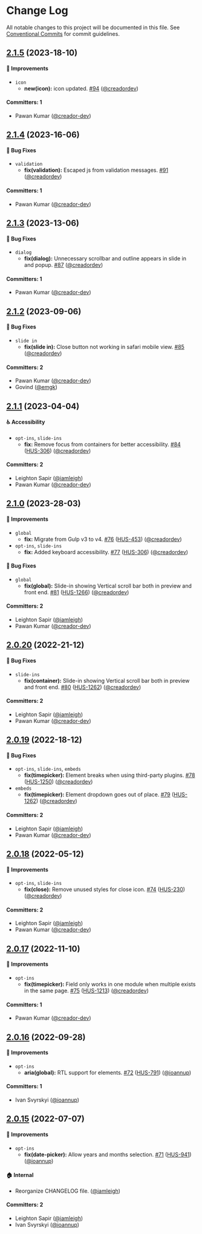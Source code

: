 # Change Log

All notable changes to this project will be documented in this file. See [Conventional Commits](https://conventionalcommits.org/) for commit guidelines.

## [2.1.5](https://github.com/wpmudev/hustle-ui/compare/v2.1.4...v2.1.5) (2023-18-10)
#### 🚀 Improvements
- `icon`
  - **new(icon):** icon updated. [#94](https://github.com/wpmudev/hustle-ui/pull/94) ([@creadordev](https://github.com/creadordev))

#### Committers: 1
- Pawan Kumar ([@creador-dev](https://github.com/creador-dev))

## [2.1.4](https://github.com/wpmudev/hustle-ui/compare/v2.1.3...v2.1.4) (2023-16-06)
#### 🐛 Bug Fixes
- `validation`
  - **fix(validation):** Escaped js from validation messages. [#91](https://github.com/wpmudev/hustle-ui/pull/91) ([@creadordev](https://github.com/creadordev))

#### Committers: 1
- Pawan Kumar ([@creador-dev](https://github.com/creador-dev))

## [2.1.3](https://github.com/wpmudev/hustle-ui/compare/v2.1.2...v2.1.3) (2023-13-06)
#### 🐛 Bug Fixes
- `dialog`
  - **fix(dialog):** Unnecessary scrollbar and outline appears in slide in and popup. [#87](https://github.com/wpmudev/hustle-ui/pull/87) ([@creadordev](https://github.com/creadordev))

#### Committers: 1
- Pawan Kumar ([@creador-dev](https://github.com/creador-dev))

## [2.1.2](https://github.com/wpmudev/hustle-ui/compare/v2.1.1...v2.1.2) (2023-09-06)
#### 🐛 Bug Fixes
- `slide in`
  - **fix(slide in):** Close button not working in safari mobile view. [#85](https://github.com/wpmudev/hustle-ui/pull/85) ([@creadordev](https://github.com/creadordev))

#### Committers: 2
- Pawan Kumar ([@creador-dev](https://github.com/creador-dev))
- Govind ([@emgk](https://github.com/emgk))

## [2.1.1](https://github.com/wpmudev/hustle-ui/compare/v2.1.0...v2.1.1) (2023-04-04)

#### ♿️ Accessibility
- `opt-ins`, `slide-ins`
  - **fix:** Remove focus from containers for better accessibility. [#84](https://github.com/wpmudev/hustle-ui/pull/84) ([HUS-306](https://incsub.atlassian.net/browse/HUS-306)) ([@creadordev](https://github.com/creadordev))

#### Committers: 2
- Leighton Sapir ([@iamleigh](https://github.com/iamleigh))
- Pawan Kumar ([@creador-dev](https://github.com/creador-dev))

## [2.1.0](https://github.com/wpmudev/hustle-ui/compare/v2.0.20...v2.1.0) (2023-28-03)

#### 🚀 Improvements
- `global`
  - **fix:** Migrate from Gulp v3 to v4. [#76](https://github.com/wpmudev/hustle-ui/pull/76) ([HUS-453](https://incsub.atlassian.net/browse/HUS-453)) ([@creadordev](https://github.com/creadordev))
- `opt-ins`, `slide-ins`
  - **fix:** Added keyboard accessibility. [#77](https://github.com/wpmudev/hustle-ui/pull/77) ([HUS-306](https://incsub.atlassian.net/browse/HUS-306)) ([@creadordev](https://github.com/creadordev))

#### 🐛 Bug Fixes
- `global`
  - **fix(global):** Slide-in showing Vertical scroll bar both in preview and front end. [#81](https://github.com/wpmudev/hustle-ui/pull/81) ([HUS-1266](https://incsub.atlassian.net/browse/HUS-1266)) ([@creadordev](https://github.com/creadordev))

#### Committers: 2
- Leighton Sapir ([@iamleigh](https://github.com/iamleigh))
- Pawan Kumar ([@creador-dev](https://github.com/creador-dev))

## [2.0.20](https://github.com/wpmudev/hustle-ui/compare/v2.0.19...v2.0.20) (2022-21-12)

#### 🐛 Bug Fixes
- `slide-ins`
  - **fix(container):** Slide-in showing Vertical scroll bar both in preview and front end. [#80](https://github.com/wpmudev/hustle-ui/pull/80) ([HUS-1262](https://incsub.atlassian.net/browse/HUS-1262)) ([@creadordev](https://github.com/creadordev))

#### Committers: 2
- Leighton Sapir ([@iamleigh](https://github.com/iamleigh))
- Pawan Kumar ([@creador-dev](https://github.com/creador-dev))

## [2.0.19](https://github.com/wpmudev/hustle-ui/compare/v2.0.18...v2.0.19) (2022-18-12)

#### 🐛 Bug Fixes
- `opt-ins`, `slide-ins`, `embeds`
  - **fix(timepicker):** Element breaks when using third-party plugins. [#78](https://github.com/wpmudev/hustle-ui/pull/78) ([HUS-1250](https://incsub.atlassian.net/browse/HUS-1250)) ([@creadordev](https://github.com/creadordev))
- `embeds`
  - **fix(timepicker):** Element dropdown goes out of place. [#79](https://github.com/wpmudev/hustle-ui/pull/79) ([HUS-1262](https://incsub.atlassian.net/browse/HUS-1262)) ([@creadordev](https://github.com/creadordev))

#### Committers: 2
- Leighton Sapir ([@iamleigh](https://github.com/iamleigh))
- Pawan Kumar ([@creador-dev](https://github.com/creador-dev))

## [2.0.18](https://github.com/wpmudev/hustle-ui/compare/v2.0.17...v2.0.18) (2022-05-12)

#### 🚀 Improvements
- `opt-ins`, `slide-ins`
  - **fix(close):** Remove unused styles for close icon. [#74](https://github.com/wpmudev/hustle-ui/pull/74) ([HUS-230](https://incsub.atlassian.net/browse/HUS-230)) ([@creadordev](https://github.com/creadordev))

#### Committers: 2
- Leighton Sapir ([@iamleigh](https://github.com/iamleigh))
- Pawan Kumar ([@creador-dev](https://github.com/creador-dev))

## [2.0.17](https://github.com/wpmudev/hustle-ui/compare/v2.0.16...v2.0.17) (2022-11-10)

#### 🚀 Improvements
- `opt-ins`
  - **fix(timepicker):** Field only works in one module when multiple exists in the same page. [#75](https://github.com/wpmudev/hustle-ui/pull/75) ([HUS-1213](https://incsub.atlassian.net/browse/HUS-1213)) ([@creadordev](https://github.com/creadordev))

#### Committers: 1
- Pawan Kumar ([@creador-dev](https://github.com/creador-dev))

## [2.0.16](https://github.com/wpmudev/hustle-ui/compare/v2.0.15...v2.0.16) (2022-09-28)

#### 🚀 Improvements
- `opt-ins`
  - **aria(global):** RTL support for elements. [#72](https://github.com/wpmudev/hustle-ui/pull/72) ([HUS-791](https://incsub.atlassian.net/browse/HUS-791)) ([@ioannup](https://github.com/ioannup))

#### Committers: 1
- Ivan Svyrskyi ([@ioannup](https://github.com/ioannup))

## [2.0.15](https://github.com/wpmudev/hustle-ui/compare/v2.0.14...v2.0.15) (2022-07-07)

#### 🚀 Improvements
- `opt-ins`
  - **fix(date-picker):** Allow years and months selection. [#71](https://github.com/wpmudev/hustle-ui/pull/71) ([HUS-941](https://incsub.atlassian.net/browse/HUS-941)) ([@ioannup](https://github.com/ioannup))

#### 🏠 Internal
- Reorganize CHANGELOG file. ([@iamleigh](https://github.com/iamleigh))

#### Committers: 2
- Leighton Sapir ([@iamleigh](https://github.com/iamleigh))
- Ivan Svyrskyi ([@ioannup](https://github.com/ioannup))
